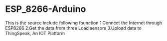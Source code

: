 # ESP_8266-Arduino

This is the source include following founction
1.Connect the Internet through ESP8266
2.Get the data from three Load sensors
3.Upload data to ThingSpeak, An IOT Platform 

